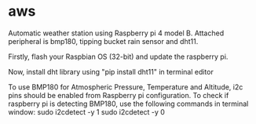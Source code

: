 # aws
Automatic weather station using Raspberry pi 4 model B. Attached peripheral is bmp180, tipping bucket rain sensor and dht11.

Firstly, flash your Raspbian OS (32-bit) and update the raspberry pi.

Now, install dht library using "pip install dht11" in terminal editor

To use BMP180 for Atmospheric Pressure, Temperature and Altitude, i2c pins should be enabled from Raspberry pi configuration.
To check if raspberry pi is detecting BMP180, use the following commands in terminal window:
sudo i2cdetect -y 1
sudo i2cdetect -y 0
